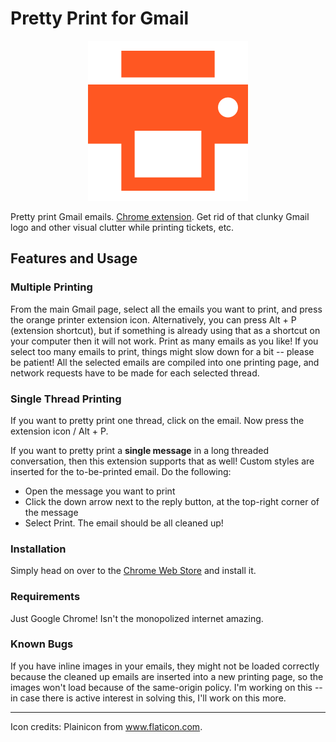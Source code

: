 # Pretty Print for Gmail

<p align="center">
  <img src="/extension-icon-256.png"/>
</p>

Pretty print Gmail emails. [Chrome extension](https://chrome.google.com/webstore/detail/pretty-print-gmail/gdanfldekhdgkbmdoeapbgbcpfglkflg). Get rid of that clunky Gmail logo and other visual clutter while printing tickets, etc.

## Features and Usage

### Multiple Printing
From the main Gmail page, select all the emails you want to print, and press the orange printer extension icon. Alternatively, you can press Alt + P (extension shortcut), but if something is already using that as a shortcut on your computer then it will not work. Print as many emails as you like! If you select too many emails to print, things might slow down for a bit -- please be patient! All the selected emails are compiled into one printing page, and network requests have to be made for each selected thread. 

### Single Thread Printing
If you want to pretty print one thread, click on the email. Now press the extension icon / Alt + P. 

If you want to pretty print a **single message** in a long threaded conversation, then this extension supports that as well! Custom styles are inserted for the to-be-printed email. Do the following:

- Open the message you want to print
- Click the down arrow next to the reply button, at the top-right corner of the message
- Select Print. The email should be all cleaned up!

### Installation
Simply head on over to the [Chrome Web Store](https://chrome.google.com/webstore/detail/pretty-print-gmail/gdanfldekhdgkbmdoeapbgbcpfglkflg) and install it. 

### Requirements
Just Google Chrome! Isn't the monopolized internet amazing.

### Known Bugs
If you have inline images in your emails, they might not be loaded correctly because the cleaned up emails are inserted into a new printing page, so the images won't load because of the same-origin policy. I'm working on this -- in case there is active interest in solving this, I'll work on this more.

-----
Icon credits: Plainicon from www.flaticon.com.
